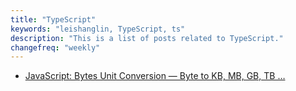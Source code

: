 ```yaml
---
title: "TypeScript"
keywords: "leishanglin, TypeScript, ts"
description: "This is a list of posts related to TypeScript."
changefreq: "weekly"
---
```


- [JavaScript: Bytes Unit Conversion — Byte to KB, MB, GB, TB …](/en/ts/byte-unit-conversion.md)